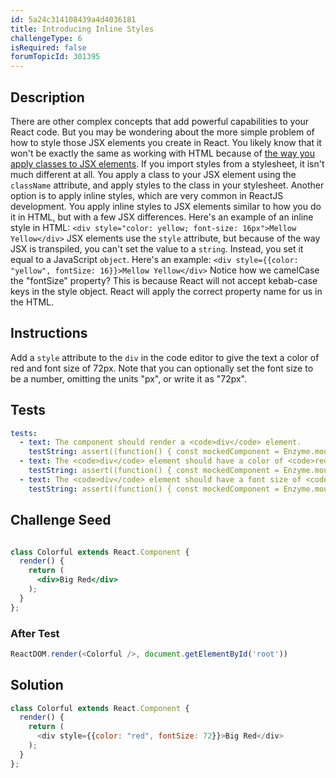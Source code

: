```yaml
---
id: 5a24c314108439a4d4036181
title: Introducing Inline Styles
challengeType: 6
isRequired: false
forumTopicId: 301395
---
```


## Description
<section id='description'>
There are other complex concepts that add powerful capabilities to your React code. But you may be wondering about the more simple problem of how to style those JSX elements you create in React. You likely know that it won't be exactly the same as working with HTML because of <a target="_blank" href="/learn/front-end-libraries/react/define-an-html-class-in-jsx"> the way you apply classes to JSX elements</a>.
If you import styles from a stylesheet, it isn't much different at all. You apply a class to your JSX element using the <code>className</code> attribute, and apply styles to the class in your stylesheet. Another option is to apply inline styles, which are very common in ReactJS development.
You apply inline styles to JSX elements similar to how you do it in HTML, but with a few JSX differences. Here's an example of an inline style in HTML:
<code>&lt;div style="color: yellow; font-size: 16px"&gt;Mellow Yellow&lt;/div&gt;</code>
JSX elements use the <code>style</code> attribute, but because of the way JSX is transpiled, you can't set the value to a <code>string</code>. Instead, you set it equal to a JavaScript <code>object</code>. Here's an example:
<code>&lt;div style={{color: "yellow", fontSize: 16}}&gt;Mellow Yellow&lt;/div&gt;</code>
Notice how we camelCase the "fontSize" property? This is because React will not accept kebab-case keys in the style object. React will apply the correct property name for us in the HTML.
</section>

## Instructions
<section id='instructions'>
Add a <code>style</code> attribute to the <code>div</code> in the code editor to give the text a color of red and font size of 72px.
Note that you can optionally set the font size to be a number, omitting the units "px", or write it as "72px".
</section>

## Tests
<section id='tests'>

```yml
tests:
  - text: The component should render a <code>div</code> element.
    testString: assert((function() { const mockedComponent = Enzyme.mount(React.createElement(Colorful)); return mockedComponent.children().type() === 'div'; })());
  - text: The <code>div</code> element should have a color of <code>red</code>.
    testString: assert((function() { const mockedComponent = Enzyme.mount(React.createElement(Colorful)); return mockedComponent.children().props().style.color === 'red'; })());
  - text: The <code>div</code> element should have a font size of <code>72px</code>.
    testString: assert((function() { const mockedComponent = Enzyme.mount(React.createElement(Colorful)); return (mockedComponent.children().props().style.fontSize === 72 || mockedComponent.children().props().style.fontSize === '72' || mockedComponent.children().props().style.fontSize === '72px'); })());

```

</section>

## Challenge Seed
<section id='challengeSeed'>

<div id='jsx-seed'>

```jsx

class Colorful extends React.Component {
  render() {
    return (
      <div>Big Red</div>
    );
  }
};

```

</div>


### After Test
<div id='jsx-teardown'>

```js
ReactDOM.render(<Colorful />, document.getElementById('root'))
```

</div>

</section>

## Solution
<section id='solution'>


```js
class Colorful extends React.Component {
  render() {
    return (
      <div style={{color: "red", fontSize: 72}}>Big Red</div>
    );
  }
};

```

</section>
